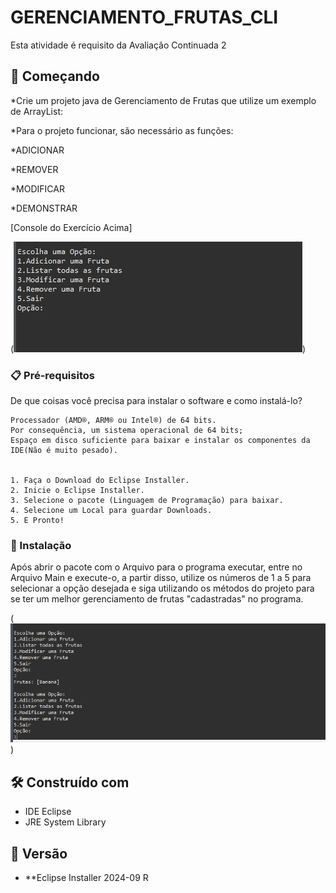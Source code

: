 # GERENCIAMENTO_FRUTAS_CLI

Esta atividade é requisito da Avaliação Continuada 2

## 🚀 Começando


*Crie um projeto java de Gerenciamento de Frutas que utilize um exemplo de ArrayList:

*Para o projeto funcionar, são necessário as funções:

*ADICIONAR

*REMOVER

*MODIFICAR 

*DEMONSTRAR

[Console do Exercício Acima]

(![BibliotecadeConversões](GerenciamentoFrutas.png))

### 📋 Pré-requisitos

De que coisas você precisa para instalar o software e como instalá-lo?

```
Processador (AMD®, ARM® ou Intel®) de 64 bits.
Por consequência, um sistema operacional de 64 bits;
Espaço em disco suficiente para baixar e instalar os componentes da IDE(Não é muito pesado).


1. Faça o Download do Eclipse Installer.
2. Inicie o Eclipse Installer.
3. Selecione o pacote (Linguagem de Programação) para baixar.
4. Selecione um Local para guardar Downloads.
5. E Pronto!

```

### 🔧 Instalação

Após abrir o pacote com o Arquivo para o programa executar, entre no Arquivo Main e execute-o, a partir disso, utilize os números de 1 a 5 para selecionar a opção desejada e siga utilizando os métodos do projeto para se ter um melhor gerenciamento de frutas "cadastradas" no programa.

(![BibliotecadeConversões](GerenciamentoFrutas2.png))


## 🛠️ Construído com

* IDE Eclipse
* JRE System Library

## 📌 Versão

* **Eclipse Installer 2024-09 R
  

